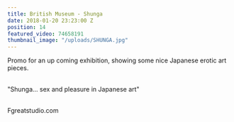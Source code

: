 ```yaml
---
title: British Museum - Shunga
date: 2018-01-20 23:23:00 Z
position: 14
featured_video: 74658191
thumbnail_image: "/uploads/SHUNGA.jpg"
---
```


Promo for an up coming exhibition, showing some nice Japanese erotic art pieces.<br>

<br>"Shunga... sex and pleasure in Japanese art"<br>


<br>Fgreatstudio.com<br>